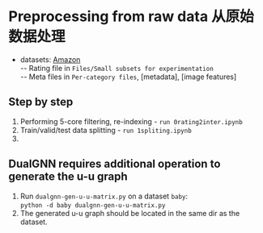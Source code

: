 # Preprocessing from raw data 从原始数据处理
- datasets: [Amazon](http://jmcauley.ucsd.edu/data/amazon/links.html)  
-- Rating file in `Files/Small subsets for experimentation`  
-- Meta files in `Per-category files`, [metadata], [image features]

## Step by step
1. Performing 5-core filtering, re-indexing - `run 0rating2inter.ipynb`
2. Train/valid/test data splitting - `run 1spliting.ipynb`
3. 



## DualGNN requires additional operation to generate the u-u graph
1. Run `dualgnn-gen-u-u-matrix.py` on a dataset `baby`:  
`python -d baby dualgnn-gen-u-u-matrix.py`
2. The generated u-u graph should be located in the same dir as the dataset.
